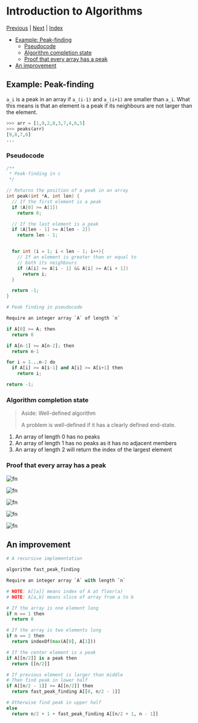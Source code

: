 # Introduction to Algorithms <!-- omit in toc -->

[Previous][prev] | [Next][next] | [Index][index]

[prev]: ./index.md
[next]: ./index.md
[index]: ./index.md

- [Example: Peak-finding](#example-peak-finding)
  - [Pseudocode](#pseudocode)
  - [Algorithm completion state](#algorithm-completion-state)
  - [Proof that every array has a peak](#proof-that-every-array-has-a-peak)
- [An improvement](#an-improvement)

## Example: Peak-finding

`a_i` is a peak in an array if `a_(i-1)` and `a_(i+1)` are smaller than `a_i`. What this means is that an element is a peak if its neighbours are not larger than the element.

```py
>>> arr = [1,9,2,8,3,7,4,6,5]
>>> peaks(arr)
[9,8,7,6]
...
```

### Pseudocode

```c
/**
 * Peak-finding in c
 */

// Returns the position of a peak in an array
int peak(int *A, int len) {
  // If the first element is a peak
  if (A[0] >= A[1])
    return 0;

  // If the last element is a peak
  if (A[len - 1] >= A[len - 2])
    return len - 1;


  for int (i = 1; i < len - 1; i++){
    // If an element is greater than or equal to
    // both its neighbours
    if (A[i] >= A[i - 1] && A[i] >= A[i + 1])
      return i;
  }

  return -1;
}
```

```py
# Peak finding in pseudocode

Require an integer array `A` of length `n`

if A[0] >= A; then
  return 0

if A[n-1] >= A[n-2]; then
  return n-1

for i = 1...n-2 do
  if A[i] >= A[i-1] and A[i] >= A[i+1] then
    return i;

return -1;
```

### Algorithm completion state

> Aside: Well-defined algorithm
>
> A problem is well-defined if it has a clearly defined end-state.

1. An array of length 0 has no peaks
2. An array of length 1 has no peaks as it has no adjacent members
3. An array of length 2 will return the index of the largest element

### Proof that every array has a peak

![fn](<https://latex.codecogs.com/svg.latex?\inline \text{Suppose that \ensuremath{A} is an array of length \ensuremath{n} \ensuremath{ {a_0, a_1, a_2, ..., a_{n-1} }}, and has no peaks.}>)

![fn](<https://latex.codecogs.com/svg.latex?\inline \text{Then \ensuremath{a_1\geq a_0} as otherwise \ensuremath{a_1} would be a peak.}>)

![fn](<https://latex.codecogs.com/svg.latex?\inline \text{Then \ensuremath{a_2\geq a_1} as otherwise \ensuremath{a_2} would be a peak.}>)

![fn](<https://latex.codecogs.com/svg.latex?\inline \text{This reasoning cascades for all \ensuremath{i\leq n - 1}, i.e. \ensuremath{a_i \geq a_{i-1}}.}>)

![fn](<https://latex.codecogs.com/svg.latex?\inline \text{However, this implies that \ensuremath{a_{n-1}} is a peak, which is a contradiction.}>)

## An improvement

```py
# A recursive implementation

algorithm fast_peak_finding

Require an integer array `A` with length `n`

# NOTE: A[[a]] means index of A at floor(a)
# NOTE: A[a,b] means slice of array from a to b

# If the array is one element long
if n == 1 then
  return 0

# If the array is two elements long
if n == 2 then
  return indexOf(max(A[0], A[1]))

# If the center element is a peak
if A[[n/2]] is a peak then
  return [[n/2]]

# If previous element is larger than middle
# Then find peak in lower half
if A[[n/2 - 1]] >= A[[n/2]] then
  return fast_peak_finding A[[0, n/2 - 1]]

# Otherwise find peak in upper half
else
  return n/2 + 1 + fast_peak_finding A[[n/2 + 1, n - 1]]
```
